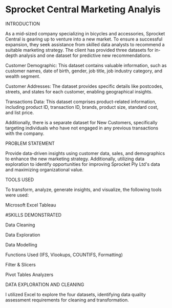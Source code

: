 # Sprocket Central Marketing Analyis
INTRODUCTION

As a mid-sized company specializing in bicycles and accessories, Sprocket Central is gearing up to venture into a new market. To ensure a successful expansion, they seek assistance from skilled data analysts to recommend a suitable marketing strategy. The client has provided three datasets for in-depth analysis and one dataset for predictive new recommendations.

Customer Demographic: This dataset contains valuable information, such as customer names, date of birth, gender, job title, job industry category, and wealth segment.

Customer Addresses: The dataset provides specific details like postcodes, streets, and states for each customer, enabling geographical insights.

Transactions Data: This dataset comprises product-related information, including product ID, transaction ID, brands, product size, standard cost, and list price.

Additionally, there is a separate dataset for New Customers, specifically targeting individuals who have not engaged in any previous transactions with the company.

PROBLEM STATEMENT

Provide data-driven insights using customer data, sales, and demographics to enhance the new marketing strategy. Additionally, utilizing data exploration to identify opportunities for improving Sprocket Ply Ltd's data and maximizing organizational value.

TOOLS USED

To transform, analyze, generate insights, and visualize, the following tools were used:

Microsoft Excel
Tableau

#SKILLS DEMONSTRATED


Data Cleaning

Data Exploration

Data Modelling

Functions Used (IFS, Vlookups, COUNTIFS, Formatting)

Filter & Slicers

Pivot Tables Analyzers

DATA EXPLORATION AND CLEANING

I utilized Excel to explore the four datasets, identifying data quality assessment requirements for cleaning and transformation.
